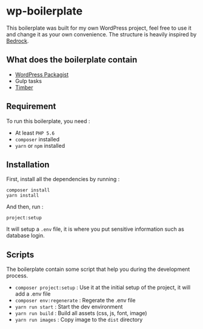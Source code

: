 # wp-boilerplate

This boilerplate was built for my own WordPress project, feel free to use it and change it as your own convenience. The structure is heavily inspired by [Bedrock](https://github.com/roots/bedrock).

## What does the boilerplate contain
* [WordPress Packagist](https://wpackagist.org)
* Gulp tasks
* [Timber](https://upstatement.com/timber/)

## Requirement
To run this boilerplate, you need :
* At least `PHP 5.6`
* `composer` installed
* `yarn` or `npm` installed

## Installation
First, install all the dependencies by running :

```
composer install
yarn install
```

And then, run :

```
project:setup
```

It will setup a `.env` file, it is where you put sensitive information such as database login.

## Scripts
The boilerplate contain some script that help you during the development process.

* `composer project:setup` : Use it at the initial setup of the project, it will add a .env file
* `composer env:regenerate` : Regerate the .env file
* `yarn run start` : Start the dev environment
* `yarn run build` : Build all assets (css, js, font, image)
* `yarn run images` : Copy image to the `dist` directory
